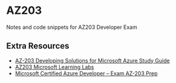 # AZ203
Notes and code snippets for AZ203 Developer Exam

## Extra Resources

- [AZ-203 Developing Solutions for Microsoft Azure Study Guide](https://www.isaaclevin.com/post/az-203-study-guide/)
- [AZ203 Microsoft Learning Labs](https://microsoftlearning.github.io/AZ-203-DevelopingSolutionsforMicrosoftAzure/)
- [Microsoft Certified Azure Developer – Exam AZ-203 Prep](https://linuxacademy.com/course/microsoft-certified-azure-developer-exam-203-prep/)
